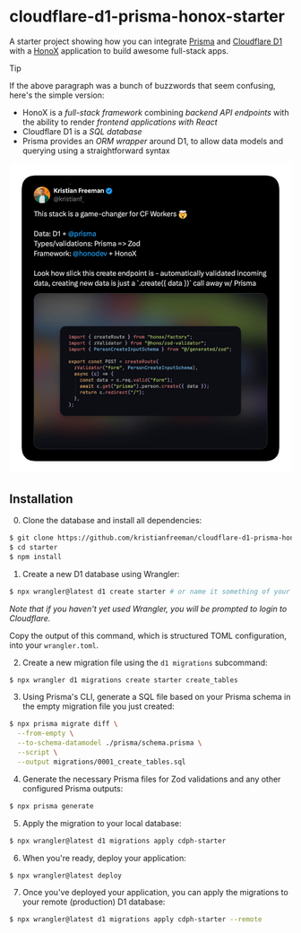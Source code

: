 # cloudflare-d1-prisma-honox-starter

A starter project showing how you can integrate [Prisma](https://www.prisma.io) and [Cloudflare D1](https://developers.cloudflare.com/d1) with a [HonoX](https://github.com/honojs/honox) application to build awesome full-stack apps.

> [!TIP]
> If the above paragraph was a bunch of buzzwords that seem confusing, here's the simple version:
> 
> - HonoX is a _full-stack framework_ combining _backend API endpoints_ with the ability to render _frontend applications with React_
> - Cloudflare D1 is a _SQL database_
> - Prisma provides an _ORM wrapper_ around D1, to allow data models and querying using a straightforward syntax

![Tweet](.github/hono-prisma.png)

## Installation

0. Clone the database and install all dependencies:

```sh
$ git clone https://github.com/kristianfreeman/cloudflare-d1-prisma-honox-starter starter
$ cd starter
$ npm install
```

1. Create a new D1 database using Wrangler:

```sh
$ npx wrangler@latest d1 create starter # or name it something of your choice
```

_Note that if you haven't yet used Wrangler, you will be prompted to login to Cloudflare._

Copy the output of this command, which is structured TOML configuration, into your `wrangler.toml`.

2. Create a new migration file using the `d1 migrations` subcommand:

```sh
$ npx wrangler d1 migrations create starter create_tables
```

3. Using Prisma's CLI, generate a SQL file based on your Prisma schema in the empty migration file you just created:

```sh
$ npx prisma migrate diff \
  --from-empty \
  --to-schema-datamodel ./prisma/schema.prisma \
  --script \
  --output migrations/0001_create_tables.sql
```

4. Generate the necessary Prisma files for Zod validations and any other configured Prisma outputs:

```sh
$ npx prisma generate
```

5. Apply the migration to your local database:

```sh
$ npx wrangler@latest d1 migrations apply cdph-starter
```

6. When you're ready, deploy your application:

```sh
$ npx wrangler@latest deploy
```

7. Once you've deployed your application, you can apply the migrations to your remote (production) D1 database:

```sh
$ npx wrangler@latest d1 migrations apply cdph-starter --remote
```
